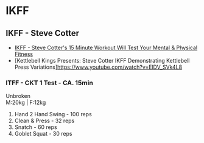 # IKFF

## IKFF - Steve Cotter

* [IKFF - Steve Cotter's 15 Minute Workout Will Test Your Mental & Physical Fitness](https://www.youtube.com/watch?v=OZnpUbE1l58&t=132s)
* [Kettlebell Kings Presents: Steve Cotter IKFF Demonstrating Kettlebell Press Variations]https://www.youtube.com/watch?v=ElDV_SVk4L8

### ITFF - CKT 1 Test - CA. 15min

Unbroken  
M:20kg | F:12kg  

1. Hand 2 Hand Swing - 100 reps
2. Clean & Press     - 32 reps
3. Snatch            - 60 reps
4. Goblet Squat      - 30 reps